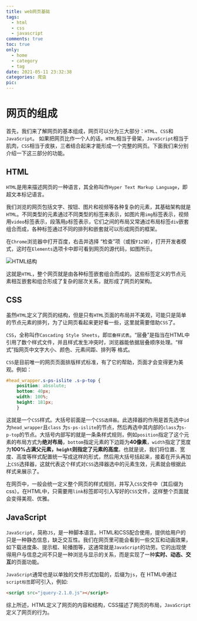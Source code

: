 ```yaml
---
title: web网页基础
tags:
  - html
  - css
  - javascript
comments: true
toc: true
only:
  - home
  - category
  - tag
date: 2021-05-11 23:32:38
categories: 爬虫
pic:
---
```


# 网页的组成

首先，我们来了解网页的基本组成，网页可以分为三大部分：`HTML`、`CSS`和`JavaScript`。 如果把网页比作一个人的话，`HTML`相当于骨架，`JavaScript`相当于肌肉，`CSS`相当于皮肤，三者结合起来才能形成一个完整的网页。下面我们来分别介绍一下这三部分的功能。

## HTML

`HTML`是用来描述网页的一种语言，其全称叫作`Hyper Text Markup Language`，即超文本标记语言。

我们浏览的网页包括文字、按钮、图片和视频等各种复杂的元素，其基础架构就是`HTML`。不同类型的元素通过不同类型的标签来表示，如图片用`img`标签表示，视频用`video`标签表示，段落用`p`标签表示，它们之间的布局又常通过布局标签`div`嵌套组合而成，各种标签通过不同的排列和嵌套就可以形成网页的框架。 

在`Chrome`浏览器中打开百度，右击并选择 “检查”项（或按`F12键`），打开开发者模式，这时在`Elements`选项卡中即可看到网页的源代码，如图所示。

![HTML结构](Screenshot_1.png)

这就是`HTML`，整个网页就是由各种标签嵌套组合而成的。这些标签定义的节点元素相互嵌套和组合形成了复杂的层次关系，就形成了网页的架构。

## CSS

虽然`HTML`定义了网页的结构，但是只有`HTML`页面的布局并不美观，可能只是简单的节点元素的排列，为了让网页看起来更好看一些，这里就需要借助`CSS`了。

`CSS`，全称叫作`Cascading Style Sheets`，即`层叠样式表`。“层叠”是指当在HTML中引用了数个样式文件，并且样式发生冲突时，浏览器能依据层叠顺序处理。“样式”指网页中文字大小、颜色、元素间距、排列等 格式。

`CSS`是目前唯一的网页页面排版样式标准，有了它的帮助，页面才会变得更为美观。例如：

```css
#head_wrapper.s-ps-islite .s-p-top { 
    position: absolute; 
    bottom: 40px; 
    width: 100%; 
    height: 181px; 
    }
```

这就是一个`CSS`样式。大括号前面是一个`CSS选择器`。此选择器的作用是首先选中`id`为`head_wrapper`且`class` 为`s-ps-islite`的节点，然后再选中其内部的`class`为`s-p-top`的节点。大括号内部写的就是一条条样式规则，例如`position`指定了这个元素的布局方式为**绝对布局**，`bottom`指定元素的下边距为**40像素**，`width`指定了宽度为**100%**占满父元素，`height`则指定了元素的**高度**。也就是说，我们将位置、宽度、高度等样式配置统一写成这样的形式，然后用大括号括起来，接着在开头再加上`CSS`选择器，这就代表这个样式对`CSS`选择器选中的元素生效，元素就会根据此样式来展示了。

在网页中，一般会统一定义整个网页的样式规则，并写入`CSS`文件中（其后缀为css）。在HTML中，只需要用`link`标签即可引入写好的`CSS`文件，这样整个页面就会变得美观、优雅。

## JavaScript 

`JavaScript`，简称`JS`，是一种脚本语言。HTML和CSS配合使用，提供给用户的只是一种静态信息，缺乏交互性。我们在网页里可能会看到一些交互和动画效果，如下载进度条、提示框、轮播图等，这通常就是`JavaScript`的功劳。它的出现使得用户与信息之间不只是一种浏览与显示的关系，而是实现了一种**实时、动态、交互**的页面功能。

`JavaScript`通常也是以单独的文件形式加载的，后缀为`js`，在 HTML中通过`script标签`即可引入，例如:

```html
<script src="jquery-2.1.0.js"></script>
```

综上所述，HTML定义了网页的内容和结构，CSS描述了网页的布局，`JavaScript`定义了网页的行为。
